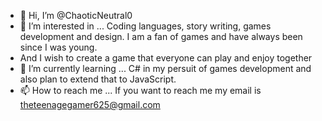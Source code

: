 - 👋 Hi, I’m @ChaoticNeutral0
- 👀 I’m interested in ... Coding languages, story writing, games development and design. I am a fan of games and have always been since I was young. 
- And I wish to create a game that everyone can play and enjoy together
- 🌱 I’m currently learning ... C# in my persuit of games development and also plan to extend that to JavaScript.
- 📫 How to reach me ... If you want to reach me my email is theteenagegamer625@gmail.com

<!---
ChaoticNeutral0/ChaoticNeutral0 is a ✨ special ✨ repository because its `README.md` (this file) appears on your GitHub profile.
You can click the Preview link to take a look at your changes.
--->
